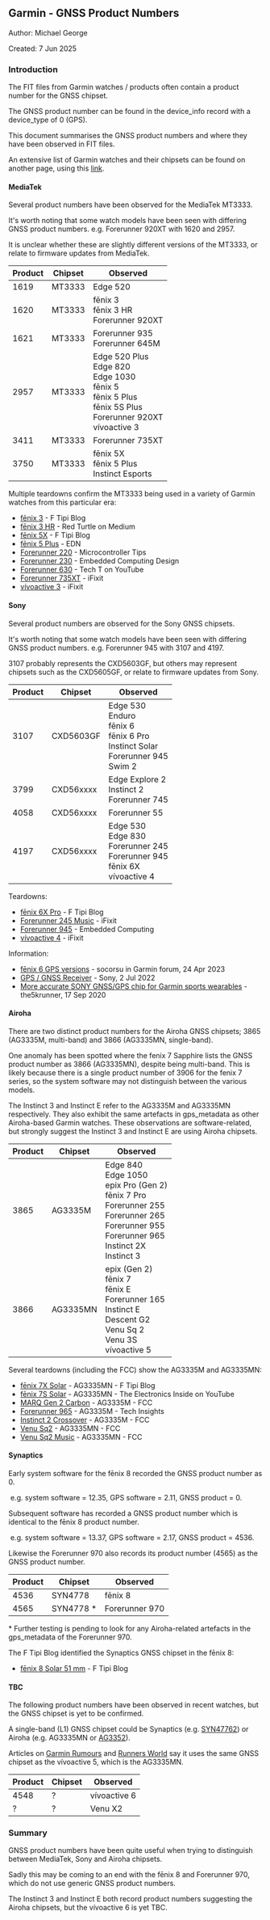 ## Garmin - GNSS Product Numbers

Author: Michael George

Created: 7 Jun 2025



### Introduction

The FIT files from Garmin watches / products often contain a product number for the GNSS chipset.

The GNSS product number can be found in the device_info record with a device_type of 0 (GPS).

This document summarises the GNSS product numbers and where they have been observed in FIT files.

An extensive list of Garmin watches and their chipsets can be found on another page, using this [link](../watches/README.md).



#### MediaTek

Several product numbers have been observed for the MediaTek MT3333.

It's worth noting that some watch models have been seen with differing GNSS product numbers. e.g. Forerunner 920XT with 1620 and 2957.

It is unclear whether these are slightly different versions of the MT3333, or relate to firmware updates from MediaTek.

| Product | Chipset | Observed                                                     |
| ------- | ------- | ------------------------------------------------------------ |
| 1619    | MT3333  | Edge 520                                                     |
| 1620    | MT3333  | fēnix 3<br />fēnix 3 HR<br />Forerunner 920XT                |
| 1621    | MT3333  | Forerunner 935<br />Forerunner 645M                          |
| 2957    | MT3333  | Edge 520 Plus<br />Edge 820<br />Edge 1030<br />fēnix 5<br />fēnix 5 Plus<br />fēnix 5S Plus<br />Forerunner 920XT<br />vívoactive 3 |
| 3411    | MT3333  | Forerunner 735XT                                             |
| 3750    | MT3333  | fēnix 5X<br />fēnix 5 Plus<br />Instinct Esports             |

Multiple teardowns confirm the MT3333 being used in a variety of Garmin watches from this particular era:

- [fēnix 3](http://www.f-blog.info/diving-inside-garmin-fenix-3-tear-down-etc/) - F Tipi Blog
- [fēnix 3 HR](https://medium.com/personal-notes-on-the-garmin-f%C4%93nix-3-hr/f%C4%93nix-3-hr-a-non-destructive-teardown-bcfb45f1b746) - Red Turtle on Medium
- [fēnix 5X](http://www.f-blog.info/garmin-fenix-5x-inner-parts-teardown-disassembly-assembly-etc-no-disassemble/) - F Tipi Blog
- [fēnix 5 Plus](https://www.edn.com/teardown-a-smartwatch-with-an-athletic-tradition/) - EDN
- [Forerunner 220](https://www.microcontrollertips.com/teardown-garmin-forerunner-220-sport-watch-heart-monitor/) - Microcontroller Tips
- [Forerunner 230](https://embeddedcomputing.com/27555-tear-down-garmin-forerunner-230-gps-running-watch/) - Embedded Computing Design
- [Forerunner 630](https://www.youtube.com/watch?v=WdbPKmjUrKc&t=114s) - Tech T on YouTube
- [Forerunner 735XT](https://www.ifixit.com/Teardown/Garmin+Forerunner+735XT+Teardown/117852) - iFixit
- [vívoactive 3](https://www.ifixit.com/Guide/Garmin+Vivoactive+3+Battery+Replacement/150696) - iFixit



#### Sony

Several product numbers are observed for the Sony GNSS chipsets.

It's worth noting that some watch models have been seen with differing GNSS product numbers. e.g. Forerunner 945 with 3107 and 4197.

3107 probably represents the CXD5603GF, but others may represent chipsets such as the CXD5605GF, or relate to firmware updates from Sony. 

| Product | Chipset   | Observed                                                     |
| ------- | --------- | ------------------------------------------------------------ |
| 3107    | CXD5603GF | Edge 530<br />Enduro<br />fēnix 6<br />fēnix 6 Pro<br />Instinct Solar<br />Forerunner 945<br />Swim 2 |
| 3799    | CXD56xxxx | Edge Explore 2<br />Instinct 2<br />Forerunner 745           |
| 4058    | CXD56xxxx | Forerunner 55                                                |
| 4197    | CXD56xxxx | Edge 530<br />Edge 830<br />Forerunner 245<br />Forerunner 945<br />fēnix 6X<br />vívoactive 4 |

Teardowns:

- [fēnix 6X Pro](http://www.f-blog.info/garmin-fenix-6x-pro-disassembly-or-teardown-whatever-you-say/) - F Tipi Blog
- [Forerunner 245 Music](https://www.ifixit.com/Teardown/Garmin+Forerunner+245+Music+Teardown/150396) - iFixit
- [Forerunner 945](https://embeddedcomputing.com/application/consumer/smartphones-and-wearables/smartwatch-boasts-two-weeks-on-a-charge) - Embedded Computing
- [vívoactive 4](https://www.ifixit.com/Guide/Garmin+V%C3%ADvoactive+4+Motherboard+Replacement/167460) - iFixit

Information:

- [fēnix 6 GPS versions](https://forums.garmin.com/outdoor-recreation/outdoor-recreation/f/fenix-6-series/328245/gps-versions/1607877#1607877) - socorsu in Garmin forum, 24 Apr 2023
- [GPS / GNSS Receiver](https://web.archive.org/web/20220702201822/https://www.sony-semicon.co.jp/e/products/lsi/gps/product.html) - Sony, 2 Jul 2022
- [More accurate SONY GNSS/GPS chip for Garmin sports wearables](https://the5krunner.com/2020/09/17/more-accurate-sony-gnss-gps-chip-for-sports-wearables/) - the5krunner, 17 Sep 2020



#### Airoha

There are two distinct product numbers for the Airoha GNSS chipsets; 3865 (AG3335M, multi-band) and 3866 (AG3335MN, single-band).

One anomaly has been spotted where the fenix 7 Sapphire lists the GNSS product number as 3866 (AG3335MN), despite being multi-band. This is likely because there is a single product number of 3906 for the fenix 7 series, so the system software may not distinguish between the various models.

The Instinct 3 and Instinct E refer to the AG3335M and AG3335MN respectively. They also exhibit the same artefacts in gps_metadata as other Airoha-based Garmin watches. These observations are software-related, but strongly suggest the Instinct 3 and Instinct E are using Airoha chipsets.

| Product | Chipset  | Observed                                                     |
| ------- | -------- | ------------------------------------------------------------ |
| 3865    | AG3335M  | Edge 840<br />Edge 1050<br />epix Pro (Gen 2)<br />fēnix 7 Pro<br />Forerunner 255<br />Forerunner 265<br />Forerunner 955<br />Forerunner 965<br />Instinct 2X<br />Instinct 3 |
| 3866    | AG3335MN | epix (Gen 2)<br />fēnix 7<br />fēnix E<br />Forerunner 165<br />Instinct E<br />Descent G2<br />Venu Sq 2<br />Venu 3S<br />vívoactive 5 |

Several teardowns (including the FCC) show the AG3335M and AG3335MN:

- [fēnix 7X Solar](http://www.f-blog.info/garmin-fenix-7x-solar-teardown-non-destructive/) - AG3335MN - F Tipi Blog
- [fēnix 7S Solar](https://www.youtube.com/watch?v=vb8yyu8En1o&t=485s) - AG3335MN - The Electronics Inside on YouTube
- [MARQ Gen 2 Carbon](https://fccid.io/IPH-A4263/Internal-Photos/Internal-Photos-6835362) - AG3335M - FCC
- [Forerunner 965](https://www.techinsights.com/blog/deep-dive-teardown-garmin-forerunner-965-a04578-smartwatch?utm_source=direct&utm_medium=website) - AG3335M - Tech Insights
- [Instinct 2 Crossover](https://fccid.io/IPH-04348/Internal-Photos/Internal-Photos-6150278) - AG3335M - FCC
- [Venu Sq2](https://fccid.io/IPH-A4390/Internal-Photos/Internal-Photos-5919154) - AG3335MN - FCC
- [Venu Sq2 Music](https://fccid.io/IPH-04390/Internal-Photos/Internal-Photos-5930782) - AG3335MN - FCC



#### Synaptics

Early system software for the fēnix 8 recorded the GNSS product number as 0.

​	e.g. system software = 12.35, GPS software = 2.11, GNSS product = 0.

Subsequent software has recorded a GNSS product number which is identical to the fēnix 8 product number.

​	e.g. system software = 13.37, GPS software = 2.17, GNSS product = 4536.

Likewise the Forerunner 970 also records its product number (4565) as the GNSS product number.

| Product | Chipset    | Observed       |
| ------- | ---------- | -------------- |
| 4536    | SYN4778    | fēnix 8        |
| 4565    | SYN4778 \* | Forerunner 970 |

\* Further testing is pending to look for any Airoha-related artefacts in the gps_metadata of the Forerunner 970.

The F Tipi Blog identified the Synaptics GNSS chipset in the fēnix 8:

- [fēnix 8 Solar 51 mm](http://www.f-blog.info/garmin-fenix-8-review-but-only-the-internals/) - F Tipi Blog



#### TBC

The following product numbers have been observed in recent watches, but the GNSS chipset is yet to be confirmed.

A single-band (L1) GNSS chipset could be Synaptics (e.g. [SYN47762](https://www.synaptics.com/products/wireless)) or Airoha (e.g. AG3335MN or [AG3352](https://www.airoha.com/products/p/zy4r082hgNywp1bg)).

Articles on [Garmin Rumours](https://garminrumors.com/models/vivoactive-6/) and [Runners World](https://www.runnersworld.com/uk/gear/tech/a64352245/garmin-vivoactive-6/) say it uses the same GNSS chipset as the vívoactive 5, which is the AG3335MN.

| Product | Chipset | Observed     |
| ------- | ------- | ------------ |
| 4548    | ?       | vívoactive 6 |
| ?       | ?       | Venu X2      |



### Summary

GNSS product numbers have been quite useful when trying to distinguish between MediaTek, Sony and Airoha chipsets.

Sadly this may be coming to an end with the fēnix 8 and Forerunner 970, which do not use generic GNSS product numbers.

The Instinct 3 and Instinct E both record product numbers suggesting the Airoha chipsets, but the vívoactive 6 is yet TBC.
